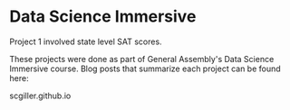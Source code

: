 # Data Science Immersive

Project 1 involved state level SAT scores.

These projects were done as part of General Assembly's Data Science Immersive
course. Blog posts that summarize each project can be found here:

scgiller.github.io
